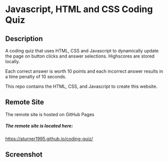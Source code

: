 # Javascript, HTML and CSS Coding Quiz

## Description

A coding quiz that uses HTML, CSS and Javascript to dynamically update the page on button clicks and answer selections. Highscores are stored locally.

Each correct answer is worth 10 points and each incorrect answer results in a time penalty of 10 seconds.

This repo contains the HTML, CSS, and Javascript to create this website.

## Remote Site

The remote site is hosted on GitHub Pages

##### The remote site is located here:
https://aturner1995.github.io/coding-quiz/

## Screenshot


